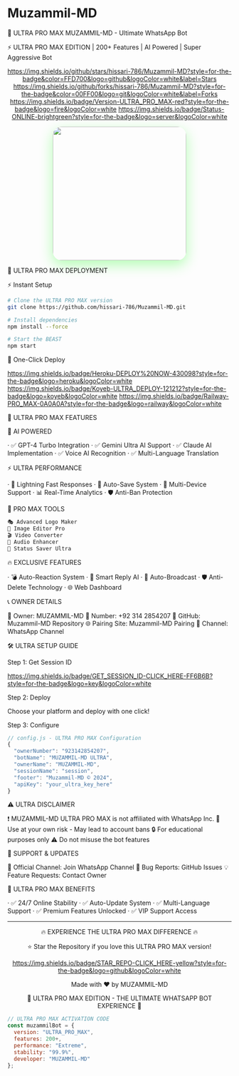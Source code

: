 # Muzammil-MD
🤖 ULTRA PRO MAX MUZAMMIL-MD - Ultimate WhatsApp Bot

⚡ ULTRA PRO MAX EDITION | 200+ Features | AI Powered | Super Aggressive Bot

<div align="center">

https://img.shields.io/github/stars/hissari-786/Muzammil-MD?style=for-the-badge&color=FFD700&logo=github&logoColor=white&label=Stars https://img.shields.io/github/forks/hissari-786/Muzammil-MD?style=for-the-badge&color=00FF00&logo=git&logoColor=white&label=Forks https://img.shields.io/badge/Version-ULTRA_PRO_MAX-red?style=for-the-badge&logo=fire&logoColor=white https://img.shields.io/badge/Status-ONLINE-brightgreen?style=for-the-badge&logo=server&logoColor=white

<img src="https://files.catbox.moe/80ntso.jpg" width="300" style="border-radius:20px;box-shadow:0 10px 30px rgba(0,255,0,0.3);" />

</div>

🚀 ULTRA PRO MAX DEPLOYMENT

⚡ Instant Setup

```bash
# Clone the ULTRA PRO MAX version
git clone https://github.com/hissari-786/Muzammil-MD.git

# Install dependencies
npm install --force

# Start the BEAST
npm start
```

🌟 One-Click Deploy

https://img.shields.io/badge/Heroku-DEPLOY%20NOW-430098?style=for-the-badge&logo=heroku&logoColor=white https://img.shields.io/badge/Koyeb-ULTRA_DEPLOY-121212?style=for-the-badge&logo=koyeb&logoColor=white https://img.shields.io/badge/Railway-PRO_MAX-0A0A0A?style=for-the-badge&logo=railway&logoColor=white

🎯 ULTRA PRO MAX FEATURES

🤖 AI POWERED

· ✅ GPT-4 Turbo Integration
· ✅ Gemini Ultra AI Support
· ✅ Claude AI Implementation
· ✅ Voice AI Recognition
· ✅ Multi-Language Translation

⚡ ULTRA PERFORMANCE

· 🚀 Lightning Fast Responses
· 💾 Auto-Save System
· 🔄 Multi-Device Support
· 📊 Real-Time Analytics
· 🛡️ Anti-Ban Protection

🎨 PRO MAX TOOLS

```markdown
🎭 Advanced Logo Maker
📸 Image Editor Pro
🎬 Video Converter
🎵 Audio Enhancer
📱 Status Saver Ultra
```

🔥 EXCLUSIVE FEATURES

· 💣 Auto-Reaction System
· 🎯 Smart Reply AI
· 📡 Auto-Broadcast
· 🛡️ Anti-Delete Technology
· 🌐 Web Dashboard

📞 OWNER DETAILS

👑 Owner: MUZAMMIL-MD
📱 Number: +92 314 2854207
🔗 GitHub: Muzammil-MD Repository
🌐 Pairing Site: Muzammil-MD Pairing
📢 Channel: WhatsApp Channel

🛠️ ULTRA SETUP GUIDE

Step 1: Get Session ID

https://img.shields.io/badge/GET_SESSION_ID-CLICK_HERE-FF6B6B?style=for-the-badge&logo=key&logoColor=white

Step 2: Deploy

Choose your platform and deploy with one click!

Step 3: Configure

```javascript
// config.js - ULTRA PRO MAX Configuration
{
  "ownerNumber": "923142854207",
  "botName": "MUZAMMIL-MD ULTRA",
  "ownerName": "MUZAMMIL-MD",
  "sessionName": "session",
  "footer": "Muzammil-MD © 2024",
  "apiKey": "your_ultra_key_here"
}
```

⚠️ ULTRA DISCLAIMER

❗ MUZAMMIL-MD ULTRA PRO MAX is not affiliated with WhatsApp Inc.
🚫 Use at your own risk - May lead to account bans
🔒 For educational purposes only
⚠️ Do not misuse the bot features

🌟 SUPPORT & UPDATES

📢 Official Channel: Join WhatsApp Channel
🐛 Bug Reports: GitHub Issues
💡 Feature Requests: Contact Owner

🎉 ULTRA PRO MAX BENEFITS

· ✅ 24/7 Online Stability
· ✅ Auto-Update System
· ✅ Multi-Language Support
· ✅ Premium Features Unlocked
· ✅ VIP Support Access

---

<div align="center">

🔥 EXPERIENCE THE ULTRA PRO MAX DIFFERENCE 🔥

⭐ Star the Repository if you love this ULTRA PRO MAX version!

https://img.shields.io/badge/STAR_REPO-CLICK_HERE-yellow?style=for-the-badge&logo=github&logoColor=white

Made with ❤️ by MUZAMMIL-MD

🚀 ULTRA PRO MAX EDITION - THE ULTIMATE WHATSAPP BOT EXPERIENCE 🚀

</div>

```javascript
// ULTRA PRO MAX ACTIVATION CODE
const muzammilBot = {
  version: "ULTRA_PRO_MAX",
  features: 200+,
  performance: "Extreme",
  stability: "99.9%",
  developer: "MUZAMMIL-MD"
};
```
